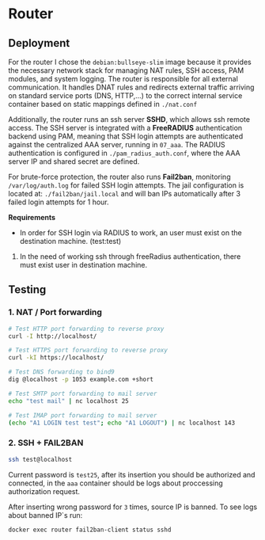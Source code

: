 # Router
## Deployment
For the router I chose the `debian:bullseye-slim` image because it provides the necessary network stack for managing NAT rules, SSH access, PAM modules, and system logging.
The router is responsible for all external communication. It handles DNAT rules and redirects external traffic arriving on standard service ports (DNS, HTTP,...) to the correct internal service container based on static mappings defined in `./nat.conf`

Additionally, the router runs an ssh server **SSHD**, which allows ssh remote access. The SSH server is integrated with a **FreeRADIUS** authentication backend using PAM, meaning that SSH login attempts are authenticated against the centralized AAA server, running in `07_aaa`.
The RADIUS authentication is configured in `./pam_radius_auth.conf`, where the AAA server IP and shared secret are defined.

For brute-force protection, the router also runs **Fail2ban**, monitoring `/var/log/auth.log` for failed SSH login attempts. The jail configuration is located at:
`./fail2ban/jail.local` and will ban IPs automatically after 3 failed login attempts for 1 hour.

**Requirements**
- In order for SSH login via RADIUS to work, an user must exist on the destination machine. (test:test)
1. In the need of working ssh through freeRadius authentication, there must exist user in destination machine.

## Testing

### 1. NAT / Port forwarding
```bash
# Test HTTP port forwarding to reverse proxy
curl -I http://localhost/

# Test HTTPS port forwarding to reverse proxy
curl -kI https://localhost/

# Test DNS forwarding to bind9
dig @localhost -p 1053 example.com +short

# Test SMTP port forwarding to mail server
echo "test mail" | nc localhost 25

# Test IMAP port forwarding to mail server
(echo "A1 LOGIN test test"; echo "A1 LOGOUT") | nc localhost 143
```
### 2. SSH + FAIL2BAN
```bash
ssh test@localhost
```
Current password is `test25`, after its insertion you should be authorized and connected, in the `aaa` container should be logs about proccessing authorization request.

After inserting wrong password for `3` times, source IP is banned.
To see logs about banned IP`s run:
```bash
docker exec router fail2ban-client status sshd
```
